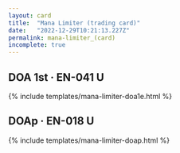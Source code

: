 ```yaml
---
layout: card
title:  "Mana Limiter (trading card)"
date:   "2022-12-29T10:21:13.227Z"
permalink: mana-limiter_(card)
incomplete: true
---
```


## DOA 1st &middot; EN-041 U

{% include templates/mana-limiter-doa1e.html %}


## DOAp &middot; EN-018 U

{% include templates/mana-limiter-doap.html %}
